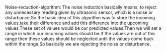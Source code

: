 Noise-reduction-algorithm:
The noise reduction basically means, to reject any unnecessary reading given by ultrasonic sensor, which is a noise or disturbance.So the basic idea of this algorithm was to store the incoming values,take their difference and add this difference into the upcoming values.These set of values would be our predicted values.Then we will set a range in which our incoming values should be.If the values are out of this range then these values should be neglected until the values come back within the range.So basically we are rejecting the noise or disturbance.
